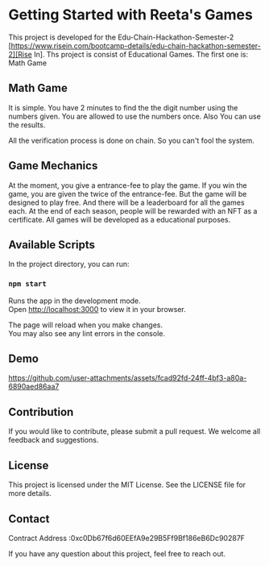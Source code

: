 # Getting Started with Reeta's Games

This project is developed for the Edu-Chain-Hackathon-Semester-2 [https://www.risein.com/bootcamp-details/edu-chain-hackathon-semester-2][Rise In].
Ths project is consist of Educational Games. The first one is: Math Game

## Math Game

It is simple. You have 2 minutes to find the the digit number using the numbers given. You are allowed to use the numbers once. Also You can use the results.

All the verification process is done on chain. So you can't fool the system.

## Game Mechanics

At the moment, you give a entrance-fee to play the game. If you win the game, you are given the twice of the entrance-fee. But the game will be designed to play free. And there will be a leaderboard for all the games each. At the end of each season, people will be rewarded with an NFT as a certificate. All games will be developed as a educational purposes.

## Available Scripts

In the project directory, you can run:

### `npm start`

Runs the app in the development mode.\
Open [http://localhost:3000](http://localhost:3000) to view it in your browser.

The page will reload when you make changes.\
You may also see any lint errors in the console.

## Demo

https://github.com/user-attachments/assets/fcad92fd-24ff-4bf3-a80a-6890aed86aa7

## Contribution

If you would like to contribute, please submit a pull request. We welcome all feedback and suggestions.

## License

This project is licensed under the MIT License. See the LICENSE file for more details.

## Contact

Contract Address :0xc0Db67f6d60EEfA9e29B5Ff9Bf186eB6Dc90287F

If you have any question about this project, feel free to reach out.
